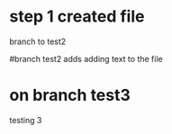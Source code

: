 # step 1 created file
branch to test2


#branch test2 adds
adding text to the file


# on branch test3
testing 3

